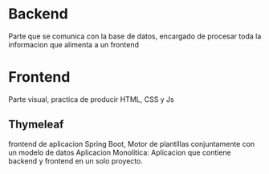 # Backend
Parte que se comunica con la base de datos, encargado de procesar toda la informacion que alimenta a un frontend
# Frontend
Parte visual, practica de producir HTML, CSS y Js
## Thymeleaf
frontend de aplicacion Spring Boot, Motor de plantillas conjuntamente con un modelo de datos
Aplicacion Monolitica: Aplicacion que contiene backend y frontend en un solo proyecto.


